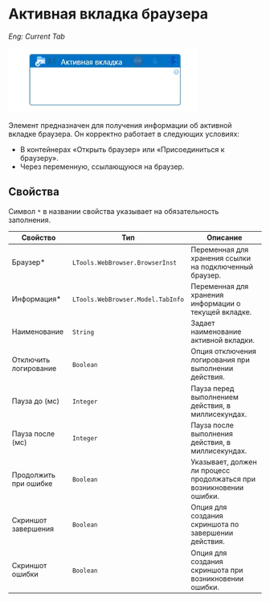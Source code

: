 # Активная вкладка браузера

*Eng: Current Tab*

  ![](<../../../resources/activities/basic/browser/currenttab.png>)

Элемент  предназначен для получения информации об активной вкладке браузера. Он корректно работает в следующих условиях:
- В контейнерах «Открыть браузер» или «Присоединиться к браузеру».
- Через переменную, ссылающуюся на браузер.

## Свойства

Символ `*` в названии свойства указывает на обязательность заполнения.

| Свойство                | Тип                             | Описание                                                                                                                                                         |
|-------------------------|---------------------------------|-----------------------------------------------------------------------------------------------------------------------------------------------------------------|
| Браузер\*               | `LTools.WebBrowser.BrowserInst` | Переменная для хранения ссылки на подключенный браузер.                                                                                                          |
| Информация\*            | `LTools.WebBrowser.Model.TabInfo`| Переменная для хранения информации о текущей вкладке.                                                                                                            |
| Наименование            | `String`                        | Задает наименование активной вкладки.                                                                                                                            |
| Отключить логирование    | `Boolean`                       | Опция отключения логирования при выполнении действия.                                                                                                            |
| Пауза до (мс)           | `Integer`                       | Пауза перед выполнением действия, в миллисекундах.                                                                                                               |
| Пауза после (мс)        | `Integer`                       | Пауза после выполнения действия, в миллисекундах.                                                                                                                |
| Продолжить при ошибке    | `Boolean`                       | Указывает, должен ли процесс продолжаться при возникновении ошибки.                                                                                               |
| Скриншот завершения      | `Boolean`                       | Опция для создания скриншота по завершении действия.                                                                                                             |
| Скриншот ошибки          | `Boolean`                       | Опция для создания скриншота при возникновении ошибки.                                                                                                            |
